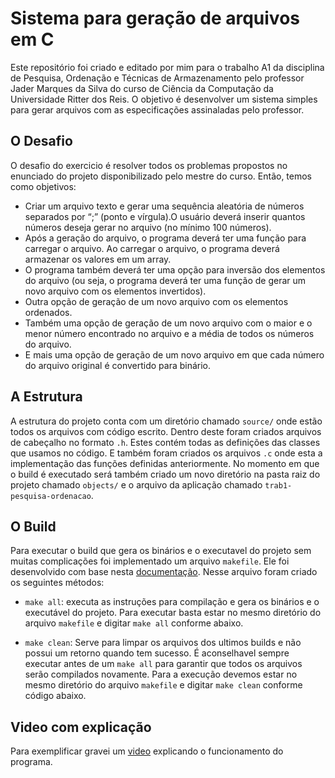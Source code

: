 # Sistema para geração de arquivos em C
Este repositório foi criado e editado por mim para o trabalho A1 da disciplina de Pesquisa, Ordenação e Técnicas de Armazenamento pelo professor Jader Marques da Silva do curso de Ciência da Computação da Universidade Ritter dos Reis. O objetivo é desenvolver um sistema simples para gerar arquivos com as especificações assinaladas pelo professor.


## O Desafio
O desafio do exercicio é resolver todos os problemas propostos no enunciado do projeto disponibilizado pelo mestre do curso. Então, temos como objetivos:

- Criar um arquivo texto e gerar uma sequência aleatória de números separados por “;” (ponto e vírgula).O usuário deverá inserir quantos números deseja gerar no arquivo (no mínimo 100 números).
- Após a geração do arquivo, o programa deverá ter uma função para carregar o arquivo. Ao carregar o arquivo, o programa deverá armazenar os valores em um array.
- O programa também deverá ter uma opção para inversão dos elementos do arquivo (ou seja, o programa deverá ter uma função de gerar um novo arquivo com os elementos invertidos).
- Outra opção de geração de um novo arquivo com os elementos ordenados.
- Também uma opção de geração de um novo arquivo com o maior e o menor número encontrado no arquivo e a média de todos os números do arquivo.
- E mais uma opção de geração de um novo arquivo em que cada número do arquivo original é convertido para binário.


## A Estrutura
A estrutura do projeto conta com um diretório chamado `source/` onde estão todos os arquivos com código escrito. Dentro deste foram criados arquivos de cabeçalho no formato `.h`. Estes contém todas as definições das classes que usamos no código. E também foram criados os arquivos `.c` onde esta a implementação das funções definidas anteriormente. No momento em que o build é executado será também criado um novo diretório na pasta raiz do projeto chamado `objects/` e o arquivo da aplicação chamado `trab1-pesquisa-ordenacao`.


## O Build
Para executar o build que gera os binários e o executavel do projeto sem muitas complicações foi implementado um arquivo `makefile`. Ele foi desenvolvido com base nesta [documentação](https://www.gnu.org/software/make/manual/make.html). Nesse arquivo foram criado os seguintes métodos:
- `make all`: executa as instruções para compilação e gera os binários e o executável do projeto. Para executar basta estar no mesmo diretório do arquivo `makefile` e digitar `make all` conforme abaixo. 


- `make clean`: Serve para limpar os arquivos dos ultimos builds e não possui um retorno quando tem sucesso. É aconselhavel sempre executar antes de um `make all` para garantir que todos os arquivos serão compilados novamente. Para a execução devemos estar no mesmo diretório do arquivo `makefile`  e digitar `make clean` conforme código abaixo.

## Video com explicação
Para exemplificar gravei um [video](https://youtu.be/JmgwMrE93yU) explicando o funcionamento do programa.